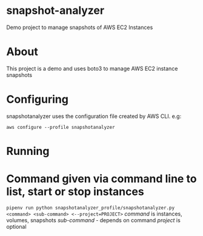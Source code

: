 # snapshot-analyzer
Demo project to manage snapshots of AWS EC2 Instances

# About
This project is a demo and uses boto3 to manage AWS EC2 instance snapshots

# Configuring
snapshotanalyzer uses the configuration file created by AWS CLI. e.g:

`aws configure --profile snapshotanalyzer`

# Running
# Command given via command line to list, start or stop instances

`pipenv run python snapshotanalyzer_profile/snapshotanalyzer.py <command>
<sub-command> <--project=PROJECT>`
*command* is instances, volumes, snapshots
*sub-command* - depends on command
*project* is optional
